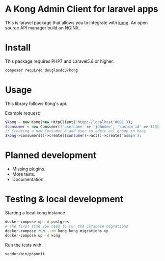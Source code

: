 # A Kong Admin Client for laravel apps

This is laravel package that allows you to integrate with [kong](https://getkong.org). An open source API manager build on NGINX.

# Install

This package requires PHP7 and Laravel5.6 or higher.

```bash
composer required douglasdc3/kong
```

# Usage

This library follows Kong's api.

Example request:

```php
$kong = new Kong(new HttpClient('http://localhost:8001'));
$consumer = new Consumer(['username' => 'johndoe', 'custom_id' => 123]);
// Creating a new Consumer & add user to admin acl group in kong
$kong->consumers()->create($consumer)->acl()->create('admin');
````

# Planned development

* Missing plugins.
* More tests.
* Documentation.

# Testing & local development

Starting a local kong instance

```bash
docker-compose up -d postgres
# The first time you need to run the database migrations
docker-compose run --rm kong kong migrations up
docker-compose up -d kong
```

Run the tests with:

```bash
vendor/bin/phpunit
```
